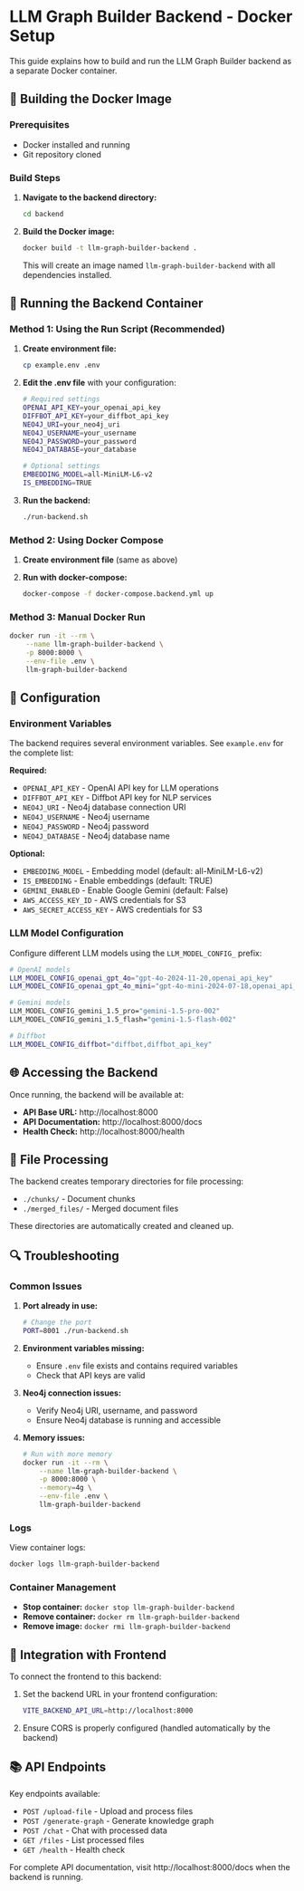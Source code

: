 # LLM Graph Builder Backend - Docker Setup

This guide explains how to build and run the LLM Graph Builder backend as a separate Docker container.

## 🐳 Building the Docker Image

### Prerequisites
- Docker installed and running
- Git repository cloned

### Build Steps

1. **Navigate to the backend directory:**
   ```bash
   cd backend
   ```

2. **Build the Docker image:**
   ```bash
   docker build -t llm-graph-builder-backend .
   ```

   This will create an image named `llm-graph-builder-backend` with all dependencies installed.

## 🚀 Running the Backend Container

### Method 1: Using the Run Script (Recommended)

1. **Create environment file:**
   ```bash
   cp example.env .env
   ```

2. **Edit the .env file** with your configuration:
   ```bash
   # Required settings
   OPENAI_API_KEY=your_openai_api_key
   DIFFBOT_API_KEY=your_diffbot_api_key
   NEO4J_URI=your_neo4j_uri
   NEO4J_USERNAME=your_username
   NEO4J_PASSWORD=your_password
   NEO4J_DATABASE=your_database
   
   # Optional settings
   EMBEDDING_MODEL=all-MiniLM-L6-v2
   IS_EMBEDDING=TRUE
   ```

3. **Run the backend:**
   ```bash
   ./run-backend.sh
   ```

### Method 2: Using Docker Compose

1. **Create environment file** (same as above)

2. **Run with docker-compose:**
   ```bash
   docker-compose -f docker-compose.backend.yml up
   ```

### Method 3: Manual Docker Run

```bash
docker run -it --rm \
    --name llm-graph-builder-backend \
    -p 8000:8000 \
    --env-file .env \
    llm-graph-builder-backend
```

## 🔧 Configuration

### Environment Variables

The backend requires several environment variables. See `example.env` for the complete list:

**Required:**
- `OPENAI_API_KEY` - OpenAI API key for LLM operations
- `DIFFBOT_API_KEY` - Diffbot API key for NLP services
- `NEO4J_URI` - Neo4j database connection URI
- `NEO4J_USERNAME` - Neo4j username
- `NEO4J_PASSWORD` - Neo4j password
- `NEO4J_DATABASE` - Neo4j database name

**Optional:**
- `EMBEDDING_MODEL` - Embedding model (default: all-MiniLM-L6-v2)
- `IS_EMBEDDING` - Enable embeddings (default: TRUE)
- `GEMINI_ENABLED` - Enable Google Gemini (default: False)
- `AWS_ACCESS_KEY_ID` - AWS credentials for S3
- `AWS_SECRET_ACCESS_KEY` - AWS credentials for S3

### LLM Model Configuration

Configure different LLM models using the `LLM_MODEL_CONFIG_` prefix:

```bash
# OpenAI models
LLM_MODEL_CONFIG_openai_gpt_4o="gpt-4o-2024-11-20,openai_api_key"
LLM_MODEL_CONFIG_openai_gpt_4o_mini="gpt-4o-mini-2024-07-18,openai_api_key"

# Gemini models
LLM_MODEL_CONFIG_gemini_1.5_pro="gemini-1.5-pro-002"
LLM_MODEL_CONFIG_gemini_1.5_flash="gemini-1.5-flash-002"

# Diffbot
LLM_MODEL_CONFIG_diffbot="diffbot,diffbot_api_key"
```

## 🌐 Accessing the Backend

Once running, the backend will be available at:

- **API Base URL:** http://localhost:8000
- **API Documentation:** http://localhost:8000/docs
- **Health Check:** http://localhost:8000/health

## 📁 File Processing

The backend creates temporary directories for file processing:
- `./chunks/` - Document chunks
- `./merged_files/` - Merged document files

These directories are automatically created and cleaned up.

## 🔍 Troubleshooting

### Common Issues

1. **Port already in use:**
   ```bash
   # Change the port
   PORT=8001 ./run-backend.sh
   ```

2. **Environment variables missing:**
   - Ensure `.env` file exists and contains required variables
   - Check that API keys are valid

3. **Neo4j connection issues:**
   - Verify Neo4j URI, username, and password
   - Ensure Neo4j database is running and accessible

4. **Memory issues:**
   ```bash
   # Run with more memory
   docker run -it --rm \
       --name llm-graph-builder-backend \
       -p 8000:8000 \
       --memory=4g \
       --env-file .env \
       llm-graph-builder-backend
   ```

### Logs

View container logs:
```bash
docker logs llm-graph-builder-backend
```

### Container Management

- **Stop container:** `docker stop llm-graph-builder-backend`
- **Remove container:** `docker rm llm-graph-builder-backend`
- **Remove image:** `docker rmi llm-graph-builder-backend`

## 🔗 Integration with Frontend

To connect the frontend to this backend:

1. Set the backend URL in your frontend configuration:
   ```bash
   VITE_BACKEND_API_URL=http://localhost:8000
   ```

2. Ensure CORS is properly configured (handled automatically by the backend)

## 📚 API Endpoints

Key endpoints available:

- `POST /upload-file` - Upload and process files
- `POST /generate-graph` - Generate knowledge graph
- `POST /chat` - Chat with processed data
- `GET /files` - List processed files
- `GET /health` - Health check

For complete API documentation, visit http://localhost:8000/docs when the backend is running.
